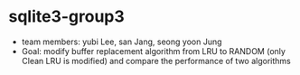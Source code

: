 # sqlite3-group3

- team members: yubi Lee, san Jang, seong yoon Jung
- Goal: modify buffer replacement algorithm from LRU to RANDOM (only Clean LRU is modified) and compare the performance of two algorithms
